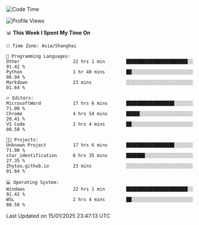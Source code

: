 <!--START_SECTION:waka-->
![Code Time](http://img.shields.io/badge/Code%20Time-2%2C217%20hrs%2021%20mins-blue)

![Profile Views](http://img.shields.io/badge/Profile%20Views-1-blue)

📊 **This Week I Spent My Time On** 

```text
🕑︎ Time Zone: Asia/Shanghai

💬 Programming Languages: 
Other                    22 hrs 1 min        ███████████████████████░░   91.42 % 
Python                   1 hr 40 mins        ██░░░░░░░░░░░░░░░░░░░░░░░   06.94 % 
Markdown                 23 mins             ░░░░░░░░░░░░░░░░░░░░░░░░░   01.64 % 

🔥 Editors: 
MicrosoftWord            17 hrs 6 mins       ██████████████████░░░░░░░   71.00 % 
Chrome                   4 hrs 54 mins       █████░░░░░░░░░░░░░░░░░░░░   20.41 % 
VS Code                  2 hrs 4 mins        ██░░░░░░░░░░░░░░░░░░░░░░░   08.58 % 

🐱‍💻 Projects: 
Unknown Project          17 hrs 6 mins       ██████████████████░░░░░░░   71.00 % 
star_identification      6 hrs 35 mins       ███████░░░░░░░░░░░░░░░░░░   27.35 % 
Zhytou.github.io         23 mins             ░░░░░░░░░░░░░░░░░░░░░░░░░   01.64 % 

💻 Operating System: 
Windows                  22 hrs 1 min        ███████████████████████░░   91.42 % 
WSL                      2 hrs 4 mins        ██░░░░░░░░░░░░░░░░░░░░░░░   08.58 % 
```


 Last Updated on 15/01/2025 23:47:13 UTC
<!--END_SECTION:waka-->